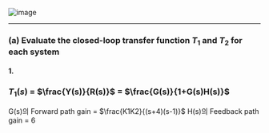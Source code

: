 ![image](https://github.com/moonsungang/homework-solution/assets/144924760/5b3990ab-1c3f-48b0-8313-5520b405e188)

---

### (a) Evaluate the closed-loop transfer function $T_1$ and $T_2$ for each system

#### 1.

### $T_1(s)$ = $\frac{Y(s)}{R(s)}$ = $\frac{G(s)}{1+G(s)H(s)}$

G(s)의 Forward path gain = $\frac{K1K2}{(s+4)(s-1)}$
H(s)의 Feedback path gain = 6

